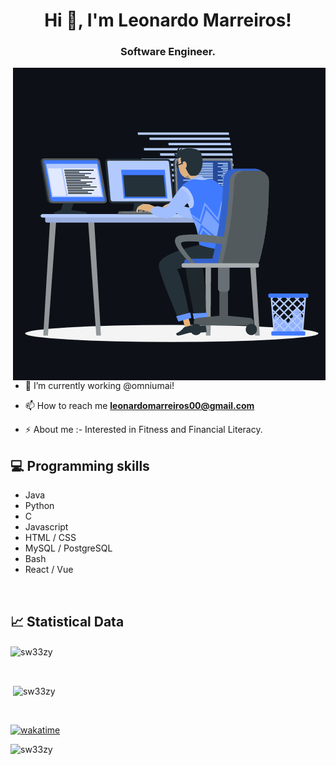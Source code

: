 <h1 align="center">Hi 👋, I'm Leonardo Marreiros!</h1>
<h3 align="center">Software Engineer.</h3>

<p><img align="right" src="https://github.com/sw33zy/sw33zy/blob/main/animation_500_kxa883sd.gif" alt="sw33zy" /></p>
 
<br>

- 🌱 I’m currently working @omniumai!

- 📫 How to reach me **leonardomarreiros00@gmail.com**

- ⚡ About me :- Interested in Fitness and Financial Literacy.

## 💻 Programming skills

- Java
- Python
- C
- Javascript
- HTML / CSS
- MySQL / PostgreSQL
- Bash
- React / Vue

<br>

## &#x1f4c8; Statistical Data

<p  align="left"><img align="center"
    src="https://github-readme-stats.vercel.app/api/top-langs?username=sw33zy&show_icons=true&locale=en&bg_color=0d1117&text_color=ffffff&layout=compact&exclude_repo=SA,AP_&langs_count=6"
    alt="sw33zy" 
    bg_color=#808080/></p>


<br>

<p align="left">&nbsp;<img align="center" src="https://github-readme-stats.vercel.app/api?username=sw33zy&show_icons=true&locale=en&bg_color=0d1117&text_color=ffffff&count_private=true"
    alt="sw33zy" /></p>

<br>

[![wakatime](https://wakatime.com/badge/user/0ed1e4aa-5ba6-418c-93af-ceff88c1a0c9.svg)](https://wakatime.com/@0ed1e4aa-5ba6-418c-93af-ceff88c1a0c9)

<p> <img src="https://komarev.com/ghpvc/?username=sw33zy&label=Profile%20views&color=0e75b6&style=flat"
    alt="sw33zy" /> 
  </p>
